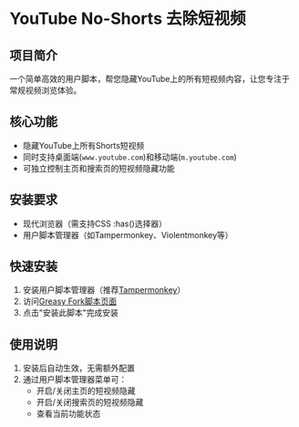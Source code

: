 # YouTube No-Shorts 去除短视频

## 项目简介
一个简单高效的用户脚本，帮您隐藏YouTube上的所有短视频内容，让您专注于常规视频浏览体验。

## 核心功能
- 隐藏YouTube上所有Shorts短视频
- 同时支持桌面端(`www.youtube.com`)和移动端(`m.youtube.com`)
- 可独立控制主页和搜索页的短视频隐藏功能

## 安装要求
- 现代浏览器（需支持CSS :has()选择器）
- 用户脚本管理器（如Tampermonkey、Violentmonkey等）

## 快速安装
1. 安装用户脚本管理器（推荐[Tampermonkey](https://www.tampermonkey.net/)）
2. 访问[Greasy Fork脚本页面](https://greasyfork.org/scripts/547285)
3. 点击"安装此脚本"完成安装

## 使用说明
1. 安装后自动生效，无需额外配置
2. 通过用户脚本管理器菜单可：
   - 开启/关闭主页的短视频隐藏
   - 开启/关闭搜索页的短视频隐藏
   - 查看当前功能状态

